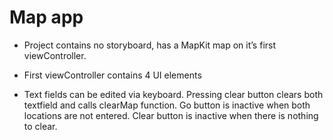 #  Map app

- Project contains no storyboard, has a MapKit map on it’s first viewController.

- First viewController contains 4 UI elements

- Text fields can be edited via keyboard. Pressing clear button clears both textfield and calls clearMap function. Go button is inactive when both locations are not entered. Clear button is inactive when there is nothing to clear.
